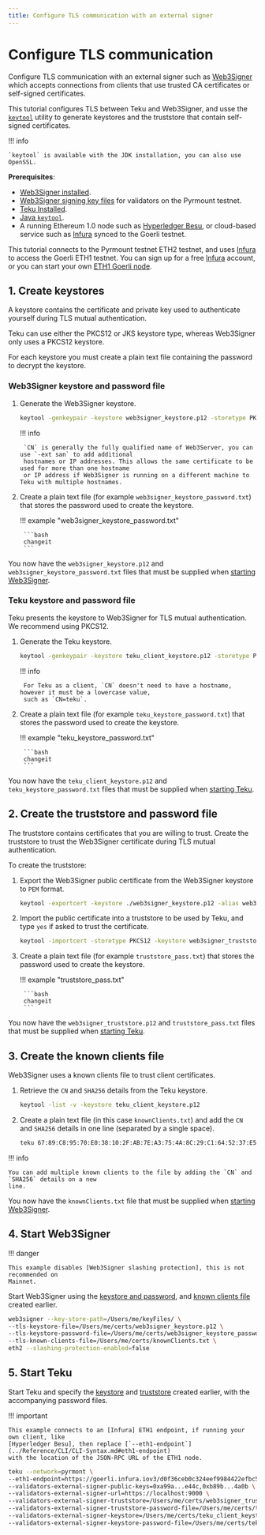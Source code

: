 ```yaml
---
title: Configure TLS communication with an external signer
---
```


# Configure TLS communication

Configure TLS communication with an external signer such as [Web3Signer] which accepts
connections from clients that use trusted CA certificates or self-signed certificates.

This tutorial configures TLS between Teku and Web3Signer, and usse the
[`keytool`](https://docs.oracle.com/en/java/javase/12/tools/keytool.html) utility to generate
keystores and the truststore that contain self-signed certificates.

!!! info

    `keytool` is available with the JDK installation, you can also use OpenSSL.

**Prerequisites**:

- [Web3Signer installed](https://docs.web3signer.consensys.net/en/latest/HowTo/Get-Started/Install-Binaries/).
- [Web3Signer signing key files](https://docs.web3signer.consensys.net/en/latest/HowTo/Use-Signing-Keys/) for
    validators on the Pyrmount testnet.
- [Teku Installed](../HowTo/Get-Started/Installation-Options/Install-Binaries.md).
- [Java `keytool`](https://docs.oracle.com/en/java/javase/12/tools/keytool.html).
- A running Ethereum 1.0 node such as [Hyperledger Besu], or cloud-based service such as [Infura]
    synced to the Goerli testnet.

This tutorial connects to the Pyrmount testnet ETH2 testnet, and uses [Infura] to access the
Goerli ETH1 testnet. You can sign up for a free [Infura] account, or you can start your own
[ETH1 Goerli node].

## 1. Create keystores

A keystore contains the certificate and private key used to authenticate yourself during TLS
mutual authentication.

Teku can use either the PKCS12 or JKS keystore type, whereas Web3Signer only uses a PKCS12 keystore.

For each keystore you must create a plain text file containing the password to decrypt the keystore.

### Web3Signer keystore and password file

1. Generate the Web3Signer keystore.

    ```bash
    keytool -genkeypair -keystore web3signer_keystore.p12 -storetype PKCS12 -storepass changeit -alias web3signer -keyalg RSA -keysize 2048 -validity 109500 -dname "CN=localhost, OU=PegaSys, O=ConsenSys, L=Brisbane, ST=QLD, C=AU" -ext san=dns:localhost,ip:127.0.0.1
    ```

    !!! info
    
        `CN` is generally the fully qualified name of Web3Server, you can use `-ext san` to add additional
        hostnames or IP addresses. This allows the same certificate to be used for more than one hostname
        or IP address if Web3Signer is running on a different machine to Teku with multiple hostnames.

1. Create a plain text file (for example `web3signer_keystore_password.txt`) that stores the
    password used to create the keystore.

    !!! example "web3signer_keystore_password.txt"

        ```bash
        changeit
        ```

You now have the `web3signer_keystore.p12` and `web3signer_keystore_password.txt` files that must be
supplied when [starting Web3Signer](#4-start-web3signer).

### Teku keystore and password file

Teku presents the keystore to Web3Signer for TLS mutual authentication. We recommend using PKCS12.

1. Generate the Teku keystore.

    ```bash
    keytool -genkeypair -keystore teku_client_keystore.p12 -storetype PKCS12 -storepass changeit -alias teku_client -keyalg RSA -keysize 2048 -validity 109500 -dname "CN=teku, OU=PegaSys, O=ConsenSys, L=Brisbane, ST=QLD, C=AU"
    ```

    !!! info

        For Teku as a client, `CN` doesn't need to have a hostname, however it must be a lowercase value,
        such as `CN=teku`.

1. Create a plain text file (for example `teku_keystore_password.txt`) that stores the
    password used to create the keystore.

    !!! example "teku_keystore_password.txt"

        ```bash
        changeit
        ```

You now have the `teku_client_keystore.p12` and `teku_keystore_password.txt` files that must be
supplied when [starting Teku](#5-start-teku).

## 2. Create the truststore and password file

The truststore contains certificates that you are willing to trust. Create the truststore to trust
the Web3Signer certificate during TLS mutual authentication.

To create the truststore:

1. Export the Web3Signer public certificate from the Web3Signer keystore to `PEM` format.

    ```bash
    keytool -exportcert -keystore ./web3signer_keystore.p12 -alias web3signer -rfc -file web3signer.pem
    ```

1. Import the public certificate into a truststore to be used by Teku, and type `yes` if asked
    to trust the certificate.

    ```bash
    keytool -importcert -storetype PKCS12 -keystore web3signer_truststore.p12 -alias web3signer -trustcacerts -storepass changeit -file ./web3signer.pem
    ```

1. Create a plain text file (for example `truststore_pass.txt`) that stores the
    password used to create the keystore.

    !!! example "truststore_pass.txt"

        ```bash
        changeit
        ```

You now have the `web3signer_truststore.p12` and `truststore_pass.txt` files that must be
supplied when [starting Teku](#5-start-teku).

## 3. Create the known clients file

Web3Signer uses a known clients file to trust client certificates.

1. Retrieve the `CN` and `SHA256` details from the Teku keystore.

    ```bash
    keytool -list -v -keystore teku_client_keystore.p12
    ```

1. Create a plain text file (in this case `knownClients.txt`) and add the `CN` and `SHA256` details
    in one line (separated by a single space).
    
    ```bash
    teku 67:89:C8:95:70:E0:38:10:2F:AB:7E:A3:75:4A:8C:29:C1:64:52:37:E5:E9:CD:EF:CD:27:C2:88:BF:84:3A:A1
    ```

!!! info

    You can add multiple known clients to the file by adding the `CN` and `SHA256` details on a new
    line.

You now have the `knownClients.txt` file that must be supplied when
[starting Web3Signer](#4-start-web3signer).

## 4. Start Web3Signer

!!! danger

    This example disables [Web3Signer slashing protection], this is not recommended on
    Mainnet.

Start Web3Signer using the [keystore and password](#web3signer-keystore-and-password-file), and
[known clients file](#3-create-the-known-clients-file) created earlier.

```bash
web3signer --key-store-path=/Users/me/keyFiles/ \
--tls-keystore-file=/Users/me/certs/web3signer_keystore.p12 \
--tls-keystore-password-file=/Users/me/certs/web3signer_keystore_password.txt \
--tls-known-clients-file=/Users/me/certs/knownClients.txt \
eth2 --slashing-protection-enabled=false
```

## 5. Start Teku

Start Teku and specify the [keystore](#teku-keystore-and-password-file) and
[truststore](#2-create-the-truststore-and-password-file) created earlier, with the accompanying
password files.

!!! important

    This example connects to an [Infura] ETH1 endpoint, if running your own client, like
    [Hyperledger Besu], then replace [`--eth1-endpoint`](../Reference/CLI/CLI-Syntax.md#eth1-endpoint)
    with the location of the JSON-RPC URL of the ETH1 node.

```bash
teku --network=pyrmont \
--eth1-endpoint=https://goerli.infura.iov3/d0f36ceb0c324eef9984422efbc51f21 \
--validators-external-signer-public-keys=0xa99a...e44c,0xb89b...4a0b \
--validators-external-signer-url=https://localhost:9000 \
--validators-external-signer-truststore=/Users/me/certs/web3signer_truststore.p12 \
--validators-external-signer-truststore-password-file=/Users/me/certs/truststore_pass.txt \
--validators-external-signer-keystore=/Users/me/certs/teku_client_keystore.p12 \
--validators-external-signer-keystore-password-file=/Users/me/certs/teku_keystore_password.txt
```
<!-- links -->
[Web3Signer]: https://docs.web3signer.consensys.net/en/latest/
[Hyperledger Besu]: https://besu.hyperledger.org/en/stable/HowTo/Get-Started/Installation-Options/Options/
[Infura]: https://infura.io/
[ETH1 Goerli node]: https://besu.hyperledger.org/en/stable/HowTo/Get-Started/Starting-node/#run-a-node-on-goerli-testnet
[Web3Signer slashing protection]: https://docs.web3signer.consensys.net/en/latest/Concepts/Slashing-Protection/
